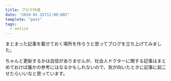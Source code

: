 ```yaml
---
title: ブログ作成
date: "2019-01-15T12:00:00I"
templete: "post"
tags:
  - notice
---
```


まとまった記事を載せておく場所を作ろうと思ってブログを立ち上げてみました。

ちゃんと更新するかは自信がありませんが、社会人ドクターに関する記事はまとめておけば誰かの参考にはなるかもしれないので、気が向いたときに記事に起こせたらいいなと思っています。
